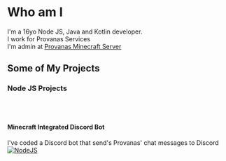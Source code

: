 # Who am I
I'm a 16yo Node JS, Java and Kotlin developer.  
I work for Provanas Services    
I'm admin at [Provanas Minecraft Server](https://www.provanas.com)


## Some of My Projects

### Node JS Projects
<br/><br/>
#### Minecraft Integrated Discord Bot
I've coded a Discord bot that send's Provanas' chat messages to Discord
[![NodeJS](https://i.imgur.com/zTdHxSg.png)](https://nodejs.org/)
 
